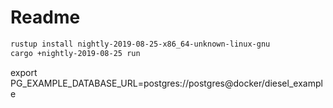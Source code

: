 # Readme

```sh
rustup install nightly-2019-08-25-x86_64-unknown-linux-gnu
cargo +nightly-2019-08-25 run
```

export PG_EXAMPLE_DATABASE_URL=postgres://postgres@docker/diesel_example
